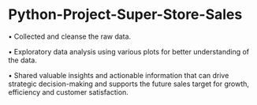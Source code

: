 # Python-Project-Super-Store-Sales

•	Collected and cleanse the raw data.

•	Exploratory data analysis using various plots for better understanding of the data.

•	Shared valuable insights and actionable information that can drive strategic decision-making and supports the future sales target for growth, efficiency and customer satisfaction.
